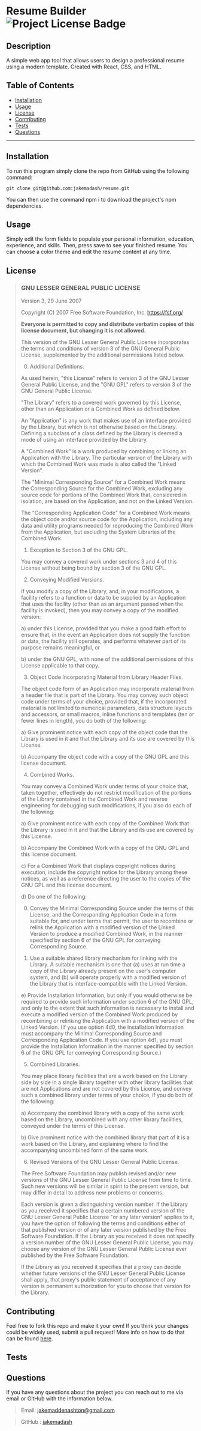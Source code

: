 
  # Resume Builder  ![Project License Badge](https://img.shields.io/badge/license-GNU-brightgreen)

  ## Description

  A simple web app tool that allows users to design a professional resume using a modern template. Created with React, CSS, and HTML.

  ## Table of Contents

  * [Installation](#Installation)
  * [Usage](#Usage)
  * [License](#license)
  * [Contributing](#Contributing)
  * [Tests](#Tests)
  * [Questions](#Questions)

  ***

  ## Installation

  To run this program simply clone the repo from GitHub using the following command:

  ```
  git clone git@github.com:jakemadash/resume.git
  ```

  You can then use the command npm i to download the project's npm dependencies.   

  ## Usage

  Simply edit the form fields to populate your personal information, education, experience, and skills. Then, press save to see your finished resume. You can choose a color theme and edit the resume content at any time.

  
  ## License
  
  
  > ### GNU LESSER GENERAL PUBLIC LICENSE
  > Version 3, 29 June 2007
  > 
  > Copyright (C) 2007 Free Software Foundation, Inc. <https://fsf.org/>
  >
  > __Everyone is permitted to copy and distribute verbatim copies__
  > __of this license document, but changing it is not allowed.__
  > 
  > 
  > This version of the GNU Lesser General Public License incorporates
  > the terms and conditions of version 3 of the GNU General Public
  > License, supplemented by the additional permissions listed below.
  > 
  > 0. Additional Definitions.
  > 
  > As used herein, "this License" refers to version 3 of the GNU Lesser
  > General Public License, and the "GNU GPL" refers to version 3 of the GNU
  > General Public License.
  > 
  > "The Library" refers to a covered work governed by this License,
  > other than an Application or a Combined Work as defined below.
  > 
  > An "Application" is any work that makes use of an interface provided
  > by the Library, but which is not otherwise based on the Library.
  > Defining a subclass of a class defined by the Library is deemed a mode
  > of using an interface provided by the Library.
  > 
  > A "Combined Work" is a work produced by combining or linking an
  > Application with the Library.  The particular version of the Library
  > with which the Combined Work was made is also called the "Linked
  > Version".
  > 
  > The "Minimal Corresponding Source" for a Combined Work means the
  > Corresponding Source for the Combined Work, excluding any source code
  > for portions of the Combined Work that, considered in isolation, are
  > based on the Application, and not on the Linked Version.
  > 
  > The "Corresponding Application Code" for a Combined Work means the
  > object code and/or source code for the Application, including any data
  > and utility programs needed for reproducing the Combined Work from the
  > Application, but excluding the System Libraries of the Combined Work.
  > 
  > 1. Exception to Section 3 of the GNU GPL.
  > 
  > You may convey a covered work under sections 3 and 4 of this License
  > without being bound by section 3 of the GNU GPL.
  > 
  > 2. Conveying Modified Versions.
  > 
  > If you modify a copy of the Library, and, in your modifications, a
  > facility refers to a function or data to be supplied by an Application
  > that uses the facility (other than as an argument passed when the
  > facility is invoked), then you may convey a copy of the modified
  > version:
  > 
  > a) under this License, provided that you make a good faith effort to
  > ensure that, in the event an Application does not supply the
  > function or data, the facility still operates, and performs
  > whatever part of its purpose remains meaningful, or
  > 
  > b) under the GNU GPL, with none of the additional permissions of
  > this License applicable to that copy.
  > 
  > 3. Object Code Incorporating Material from Library Header Files.
  > 
  > The object code form of an Application may incorporate material from
  > a header file that is part of the Library.  You may convey such object
  > code under terms of your choice, provided that, if the incorporated
  > material is not limited to numerical parameters, data structure
  > layouts and accessors, or small macros, inline functions and templates
  > (ten or fewer lines in length), you do both of the following:
  > 
  > a) Give prominent notice with each copy of the object code that the
  > Library is used in it and that the Library and its use are
  > covered by this License.
  > 
  > b) Accompany the object code with a copy of the GNU GPL and this license
  > document.
  > 
  > 4. Combined Works.
  > 
  > You may convey a Combined Work under terms of your choice that,
  > taken together, effectively do not restrict modification of the
  > portions of the Library contained in the Combined Work and reverse
  > engineering for debugging such modifications, if you also do each of
  > the following:
  > 
  > a) Give prominent notice with each copy of the Combined Work that
  > the Library is used in it and that the Library and its use are
  > covered by this License.
  > 
  > b) Accompany the Combined Work with a copy of the GNU GPL and this license
  > document.
  > 
  > c) For a Combined Work that displays copyright notices during
  > execution, include the copyright notice for the Library among
  > these notices, as well as a reference directing the user to the
  > copies of the GNU GPL and this license document.
  > 
  > d) Do one of the following:
  > 
  > 0) Convey the Minimal Corresponding Source under the terms of this
  > License, and the Corresponding Application Code in a form
  > suitable for, and under terms that permit, the user to
  > recombine or relink the Application with a modified version of
  > the Linked Version to produce a modified Combined Work, in the
  > manner specified by section 6 of the GNU GPL for conveying
  > Corresponding Source.
  > 
  > 1) Use a suitable shared library mechanism for linking with the
  > Library.  A suitable mechanism is one that (a) uses at run time
  > a copy of the Library already present on the user's computer
  > system, and (b) will operate properly with a modified version
  > of the Library that is interface-compatible with the Linked
  > Version.
  > 
  > e) Provide Installation Information, but only if you would otherwise
  > be required to provide such information under section 6 of the
  > GNU GPL, and only to the extent that such information is
  > necessary to install and execute a modified version of the
  > Combined Work produced by recombining or relinking the
  > Application with a modified version of the Linked Version. (If
  > you use option 4d0, the Installation Information must accompany
  > the Minimal Corresponding Source and Corresponding Application
  > Code. If you use option 4d1, you must provide the Installation
  > Information in the manner specified by section 6 of the GNU GPL
  > for conveying Corresponding Source.)
  > 
  > 5. Combined Libraries.
  > 
  > You may place library facilities that are a work based on the
  > Library side by side in a single library together with other library
  > facilities that are not Applications and are not covered by this
  > License, and convey such a combined library under terms of your
  > choice, if you do both of the following:
  > 
  > a) Accompany the combined library with a copy of the same work based
  > on the Library, uncombined with any other library facilities,
  > conveyed under the terms of this License.
  > 
  > b) Give prominent notice with the combined library that part of it
  > is a work based on the Library, and explaining where to find the
  > accompanying uncombined form of the same work.
  > 
  > 6. Revised Versions of the GNU Lesser General Public License.
  > 
  > The Free Software Foundation may publish revised and/or new versions
  > of the GNU Lesser General Public License from time to time. Such new
  > versions will be similar in spirit to the present version, but may
  > differ in detail to address new problems or concerns.
  > 
  > Each version is given a distinguishing version number. If the
  > Library as you received it specifies that a certain numbered version
  > of the GNU Lesser General Public License "or any later version"
  > applies to it, you have the option of following the terms and
  > conditions either of that published version or of any later version
  > published by the Free Software Foundation. If the Library as you
  > received it does not specify a version number of the GNU Lesser
  > General Public License, you may choose any version of the GNU Lesser
  > General Public License ever published by the Free Software Foundation.
  > 
  > If the Library as you received it specifies that a proxy can decide
  > whether future versions of the GNU Lesser General Public License shall
  > apply, that proxy's public statement of acceptance of any version is
  > permanent authorization for you to choose that version for the
  > Library.
    

    

  ## Contributing

  Feel free to fork this repo and make it your own! If you think your changes could be widely used, submit a pull request! More info on how to do that can be found [here](https://docs.github.com/en/pull-requests/collaborating-with-pull-requests/proposing-changes-to-your-work-with-pull-requests/about-pull-requests).

  ## Tests

  
  
  ## Questions

  If you have any questions about the project you can reach out to me via email or GitHub with the information below. 

  >Email: jakemaddenashton@gmail.com 

  >GitHub : [jakemadash](https://github.com/jakemadash)

  